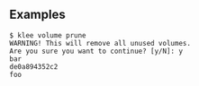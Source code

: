 ## Examples

```console
$ klee volume prune
WARNING! This will remove all unused volumes.
Are you sure you want to continue? [y/N]: y
bar
de0a894352c2
foo
```
